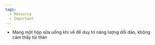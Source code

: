 ```yaml
---
tags:
  - Resource
  - Important
---
```

- Mang một hộp sữa uống khi về để duy trì năng lượng dồi dào, không cảm thấy tủi thân
